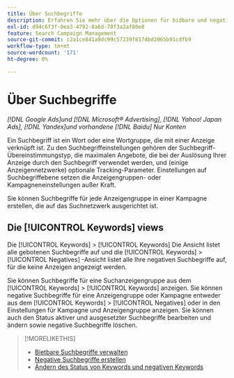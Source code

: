 ```yaml
---
title: Über Suchbegriffe
description: Erfahren Sie mehr über die Optionen für bidbare und negative Keywords.
exl-id: d94c6f3f-0ea3-4792-8a6d-78f3a2af80e8
feature: Search Campaign Management
source-git-commit: c2a1ce841a9dc99c57239f817dbd2065b91cdfb9
workflow-type: tm+mt
source-wordcount: '171'
ht-degree: 0%

---
```


# Über Suchbegriffe

*[!DNL Google Ads]und [!DNL Microsoft® Advertising], [!DNL Yahoo! Japan Ads], [!DNL Yandex]und vorhandene [!DNL Baidu] Nur Konten*

Ein Suchbegriff ist ein Wort oder eine Wortgruppe, die mit einer Anzeige verknüpft ist. Zu den Suchbegriffeinstellungen gehören der Suchbegriff-Übereinstimmungstyp, die maximalen Angebote, die bei der Auslösung Ihrer Anzeige durch den Suchbegriff verwendet werden, und (einige Anzeigennetzwerke) optionale Tracking-Parameter. Einstellungen auf Suchbegriffebene setzen die Anzeigengruppen- oder Kampagneneinstellungen außer Kraft.

Sie können Suchbegriffe für jede Anzeigengruppe in einer Kampagne erstellen, die auf das Suchnetzwerk ausgerichtet ist.

## Die [!UICONTROL Keywords] views

Die [!UICONTROL Keywords] > [!UICONTROL Keywords] Die Ansicht listet alle gebotenen Suchbegriffe auf und die [!UICONTROL Keywords] > [!UICONTROL Negatives] -Ansicht listet alle Ihre negativen Suchbegriffe auf, für die keine Anzeigen angezeigt werden.

Sie können Suchbegriffe für eine Suchanzeigengruppe aus dem [!UICONTROL Keywords] > [!UICONTROL Keywords] anzeigen. Sie können negative Suchbegriffe für eine Anzeigengruppe oder Kampagne entweder aus dem [!UICONTROL Keywords] > [!UICONTROL Negatives] oder in den Einstellungen für Kampagne und Anzeigengruppe anzeigen. Sie können auch den Status aktiver und ausgesetzter Suchbegriffe bearbeiten und ändern sowie negative Suchbegriffe löschen.

>[!MORELIKETHIS]
>
>* [Bietbare Suchbegriffe verwalten](/help/search-social-commerce/campaign-management/campaigns/keyword-manage.md)
>* [Negative Suchbegriffe erstellen](/help/search-social-commerce/campaign-management/campaigns/keyword-negative-create.md)
>* [Ändern des Status von Keywords und negativen Keywords](keyword-status-edit.md)
